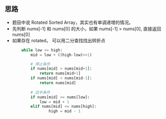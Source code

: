 ## 思路

- 题目中说 Rotated Sorted Array，其实也有单调递增的情况。
- 先判断 nums[-1] 和 nums[0] 的大小，如果 nums[-1] > nums[0], 直接返回 nums[0]
- 如果存在 rotated， 可以用二分查找找出转折点
    ```Python
        while low <= high:
            mid = low + ((high-low)>>1)

            # 停止条件
            if nums[mid] > nums[mid+1]:
                return nums[mid+1]
            if nums[mid] < nums[mid-1]:
                return nums[mid]
            
            # 这半条件
            if nums[mid] >= nums[low]:
                low = mid + 1
            elif nums[mid] <= nums[high]:
                    high = mid - 1
```